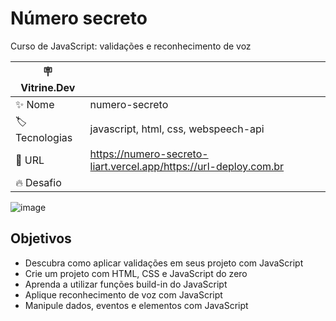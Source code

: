 # Número secreto

Curso de JavaScript: validações e reconhecimento de voz

| :placard: Vitrine.Dev |     |
| -------------  | --- |
| :sparkles: Nome        | numero-secreto
| :label: Tecnologias | javascript, html, css, webspeech-api
| :rocket: URL         | https://numero-secreto-liart.vercel.app/https://url-deploy.com.br
| :fire: Desafio     |

<!-- Inserir imagem com a #vitrinedev ao final do link -->
![image](https://user-images.githubusercontent.com/104109951/209486757-25bb575f-e697-49b5-9ecb-ea9be5c67e00.png)

## Objetivos

* Descubra como aplicar validações em seus projeto com JavaScript
* Crie um projeto com HTML, CSS e JavaScript do zero
* Aprenda a utilizar funções build-in do JavaScript
* Aplique reconhecimento de voz com JavaScript
* Manipule dados, eventos e elementos com JavaScript
